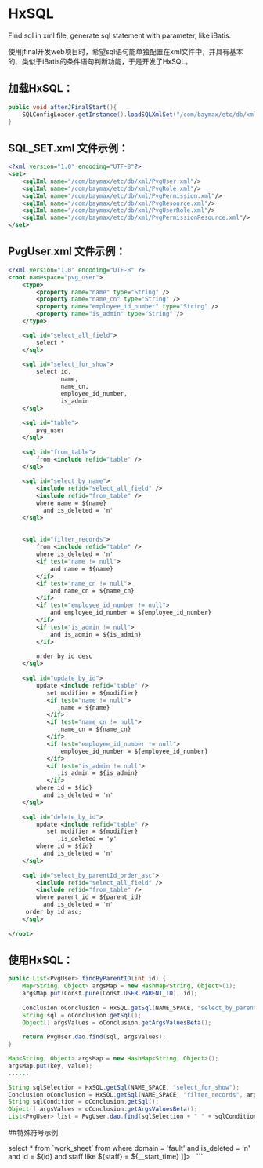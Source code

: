 # HxSQL
Find sql in xml file, generate sql statement with parameter, like iBatis.

使用jfinal开发web项目时，希望sql语句能单独配置在xml文件中，并具有基本的、类似于iBatis的条件语句判断功能，于是开发了HxSQL。

## 加载HxSQL：
``` java
public void afterJFinalStart(){		
	SQLConfigLoader.getInstance().loadSQLXmlSet("/com/baymax/etc/db/xml/SQL_SET.xml");
}
```

## SQL_SET.xml 文件示例：
``` xml
<?xml version="1.0" encoding="UTF-8"?>
<set>
	<sqlXml name="/com/baymax/etc/db/xml/PvgUser.xml"/>
	<sqlXml name="/com/baymax/etc/db/xml/PvgRole.xml"/>
	<sqlXml name="/com/baymax/etc/db/xml/PvgPermission.xml"/>
	<sqlXml name="/com/baymax/etc/db/xml/PvgResource.xml"/>
	<sqlXml name="/com/baymax/etc/db/xml/PvgUserRole.xml"/>
	<sqlXml name="/com/baymax/etc/db/xml/PvgPermissionResource.xml"/>
</set>
```

## PvgUser.xml 文件示例：
``` xml
<?xml version="1.0" encoding="UTF-8" ?>
<root namespace="pvg_user">
	<type>
	    <property name="name" type="String" />
	    <property name="name_cn" type="String" />
	    <property name="employee_id_number" type="String" />
	    <property name="is_admin" type="String" />
	</type>

	<sql id="select_all_field">
		select *
	</sql>
	
	<sql id="select_for_show">
		select id, 
		       name, 
		       name_cn, 
		       employee_id_number,
		       is_admin
	</sql>
	
	<sql id="table">
		pvg_user
	</sql>
	
	<sql id="from_table">
		from <include refid="table" />
	</sql>
	
	<sql id="select_by_name">
	    <include refid="select_all_field" />
	    <include refid="from_table" />
	    where name = ${name}
	      and is_deleted = 'n'
	</sql>
	
	
	<sql id="filter_records">
		from <include refid="table" />
		where is_deleted = 'n'
		<if test="name != null">
			and name = ${name}
		</if>
		<if test="name_cn != null">
			and name_cn = ${name_cn}
		</if>
		<if test="employee_id_number != null">
			and employee_id_number = ${employee_id_number}
		</if>
		<if test="is_admin != null">
			and is_admin = ${is_admin}
		</if>
		
		order by id desc
	</sql>
	
	<sql id="update_by_id">
	    update <include refid="table" />
	       set modifier = ${modifier}
	       <if test="name != null">
			  ,name = ${name}
		   </if>
		   <if test="name_cn != null">
			  ,name_cn = ${name_cn}
		   </if>
		   <if test="employee_id_number != null">
			  ,employee_id_number = ${employee_id_number}
		   </if>
		   <if test="is_admin != null">
			  ,is_admin = ${is_admin}
		   </if>
	    where id = ${id}
	      and is_deleted = 'n'
	</sql>
	
	<sql id="delete_by_id">
	    update <include refid="table" />
	       set modifier = ${modifier}
	          ,is_deleted = 'y'
	    where id = ${id}
	      and is_deleted = 'n'
	</sql>
	
	<sql id="select_by_parentId_order_asc">
	    <include refid="select_all_field" />
	    <include refid="from_table" />
	    where parent_id = ${parent_id}
	      and is_deleted = 'n'
	 order by id asc; 
	</sql>
	
</root>
```

## 使用HxSQL：
``` java
public List<PvgUser> findByParentID(int id) {
	Map<String, Object> argsMap = new HashMap<String, Object>(1);
	argsMap.put(Const.pure(Const.USER.PARENT_ID), id);
	
	Conclusion oConclusion = HxSQL.getSql(NAME_SPACE, "select_by_parentId_order_asc", argsMap);
	String sql = oConclusion.getSql();
	Object[] argsValues = oConclusion.getArgsValuesBeta();
	
	return PvgUser.dao.find(sql, argsValues);
}
```

``` java
Map<String, Object> argsMap = new HashMap<String, Object>();
argsMap.put(key, value);
......

String sqlSelection = HxSQL.getSql(NAME_SPACE, "select_for_show");
Conclusion oConclusion = HxSQL.getSql(NAME_SPACE, "filter_records", argsMap);
String sqlCondition = oConclusion.getSql();
Object[] argsValues = oConclusion.getArgsValuesBeta();
List<PvgUser> list = PvgUser.dao.find(sqlSelection + " " + sqlCondition, argsValues);
```

##特殊符号示例
<?xml version="1.0" encoding="UTF-8" ?>
<root namespace="WorkSheet">
<type>
	<property name="id" type="Integer" />
	<property name="staff" type="String" />
	<property name="__start_time" type="Date" />
	<property name="__end_time" type="Date" />
</type>

<sql id="select_all_field">
	select *
</sql>
	
<sql id="from_table">
	from <include refid="table" />
</sql>
	
<sql id="table">
	`work_sheet`
</sql>

<sql id="filter_records_for_report">
	from <include refid="table" />
	where domain = 'fault' 
	and is_deleted = 'n'
	<if test="id != null">
		and id = ${id}
	</if>
	<if test="staff != null">
		and staff like ${staff}
	</if>
	<if test="__start_time != null">
		<![CDATA[
		and gmt_end >= ${__start_time}
		]]>
	</if>
	<if test="__end_time != null">
		<![CDATA[
		and gmt_end < ${__end_time}
		]]>
	</if>
</sql>
</root> 
```

